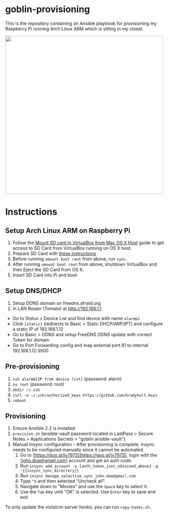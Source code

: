 # goblin-provisioning

This is the repository containing an Ansible playbook for provisioning my Raspberry Pi running Arch Linux ARM which is sitting in my closet.

<img src="https://cloud.githubusercontent.com/assets/759811/20446573/fa820624-ad9f-11e6-8cfb-554aca927988.png" width="500px">

# Instructions

## Setup Arch Linux ARM on Raspberry Pi

1. Follow the [Mount SD card in VirtualBox from Mac OS X Host](http://www.geekytidbits.com/mount-sd-card-virtualbox-from-mac-osx/) guide to get access to SD Card from VirtualBox running on OS X host.
2. Prepare SD Card with [these instructions](https://archlinuxarm.org/platforms/armv6/raspberry-pi)
2. Before running `umount boot root` from above, run `sync`.
3. After running  `umount boot root` from above, shutdown VirtualBox and then Eject the SD Card from OS X.
2. Insert SD Card into Pi and boot

## Setup DNS/DHCP

1. Setup DDNS domain on freedns.afraid.org
2. In LAN Router (Tomato) at http://192.168.1.1
 - Go to Status > Device List and find device with name `alarmpi`
 - Click `[static]` (redirects to Basic > Static DHCP/ARP/IPT) and configure a static IP of 192.168.1.12
 - Go to Basic > DDNS and setup FreeDNS DDNS update with correct Token for domain
 - Go to Port Forwarding config and map external port 81 to internal 192.168.1.12:3900

## Pre-provisioning

1. `ssh alarm@[IP from device list]` (password: alarm)
2. `su root` (password: root)
3. `mkdir ~/.ssh`
4. `curl -o ~/.ssh/authorized_keys https://github.com/bradyholt.keys`
5. `reboot`

## Provisioning

1. Ensure Ansible 2.2 is installed
2. `provision.sh` (ansible-vault password located in LastPass > Secure Notes > Applications Secrets > "goblin ansible-vault")
3. Manual insync configuration - After provisioning is complete, insync needs to be configured manually since it cannot be automated.
   1. Go to [https://goo.gl/jv797S](https://goo.gl/jv797S), login with the [john.doe@gmail.com] account and get an auth code.
   2. Run `insync add_account -a [auth_token_just_obtained_above] -p '{{insync_sync_directory}}`
   3. Run `insync manage_selective_sync john.doe@gmail.com`
   4. Type `^X` and then selected "Uncheck all".
   5. Navigate down to "Movies" and use the `Space` key to select it.
   6. Use the `Tab` key until "OK" is selected.  Use `Enter` key to save and exit.

To only update the vistaicm-server hooks, you can run `copy-hooks.sh`.
